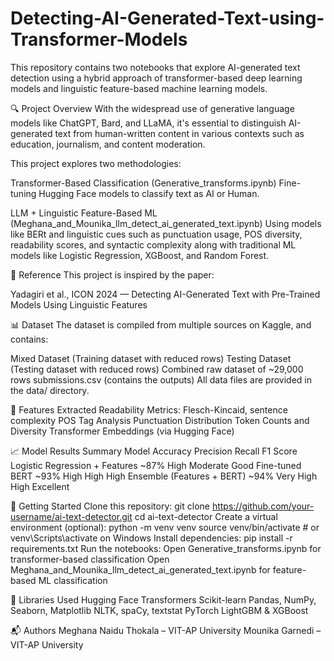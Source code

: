 # Detecting-AI-Generated-Text-using-Transformer-Models
This repository contains two notebooks that explore AI-generated text detection using a hybrid approach of transformer-based deep learning models and linguistic feature-based machine learning models.

🔍 Project Overview
With the widespread use of generative language models like ChatGPT, Bard, and LLaMA, it's essential to distinguish AI-generated text from human-written content in various contexts such as education, journalism, and content moderation.

This project explores two methodologies:

Transformer-Based Classification (Generative_transforms.ipynb)
Fine-tuning Hugging Face models to classify text as AI or Human.

LLM + Linguistic Feature-Based ML (Meghana_and_Mounika_llm_detect_ai_generated_text.ipynb)
Using models like BERt and linguistic cues such as punctuation usage, POS diversity, readability scores, and syntactic complexity along with traditional ML models like Logistic Regression, XGBoost, and Random Forest.

📄 Reference
This project is inspired by the paper:

Yadagiri et al., ICON 2024 — Detecting AI-Generated Text with Pre-Trained Models Using Linguistic Features

📊 Dataset
The dataset is compiled from multiple sources on Kaggle, and contains:

Mixed Dataset (Training dataset with reduced rows)
Testing Dataset (Testing dataset with reduced rows)
Combined raw dataset of ~29,000 rows
submissions.csv (contains the outputs)
All data files are provided in the data/ directory.

🧠 Features Extracted
Readability Metrics: Flesch-Kincaid, sentence complexity
POS Tag Analysis
Punctuation Distribution
Token Counts and Diversity
Transformer Embeddings (via Hugging Face)


📈 Model Results Summary
Model	Accuracy	Precision	Recall	F1 Score
Logistic Regression + Features	~87%	High	Moderate	Good
Fine-tuned BERT	~93%	High	High	High
Ensemble (Features + BERT)	~94%	Very High	High	Excellent


🚀 Getting Started
Clone this repository:
git clone https://github.com/your-username/ai-text-detector.git
cd ai-text-detector
Create a virtual environment (optional):
python -m venv venv
source venv/bin/activate  # or venv\Scripts\activate on Windows
Install dependencies:
pip install -r requirements.txt
Run the notebooks:
Open Generative_transforms.ipynb for transformer-based classification
Open Meghana_and_Mounika_llm_detect_ai_generated_text.ipynb for feature-based ML classification


🧪 Libraries Used
Hugging Face Transformers
Scikit-learn
Pandas, NumPy, Seaborn, Matplotlib
NLTK, spaCy, textstat
PyTorch
LightGBM & XGBoost


📬 Authors
Meghana Naidu Thokala – VIT-AP University
Mounika Garnedi – VIT-AP University
